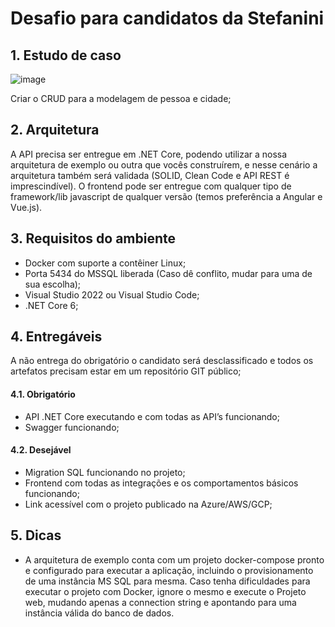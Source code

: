 # Desafio para candidatos da Stefanini

## 1. Estudo de caso

![image](https://user-images.githubusercontent.com/29407031/156945886-01367072-7991-4f13-b54a-f7be7812a393.png)

Criar o CRUD para a modelagem de pessoa e cidade;

## 2. Arquitetura

A API precisa ser entregue em .NET Core, podendo utilizar a nossa arquitetura de exemplo ou outra que vocês construírem, e nesse cenário a arquitetura também será validada (SOLID, Clean Code e API REST é imprescindível).
O frontend pode ser entregue com qualquer tipo de framework/lib javascript de qualquer versão (temos preferência a Angular e Vue.js).

## 3. Requisitos do ambiente

- Docker com suporte a contêiner Linux;
- Porta 5434 do MSSQL liberada (Caso dê conflito, mudar para uma de sua escolha);
- Visual Studio 2022 ou Visual Studio Code;
- .NET Core 6;

## 4. Entregáveis 

A não entrega do obrigatório o candidato será desclassificado e todos os artefatos precisam estar em um repositório GIT público;

#### 4.1. Obrigatório

- API .NET Core executando e com todas as API’s funcionando;
- Swagger funcionando;

#### 4.2. Desejável

- Migration SQL funcionando no projeto;
- Frontend com todas as integrações e os comportamentos básicos funcionando;
- Link acessível com o projeto publicado na Azure/AWS/GCP;

## 5. Dicas

- A arquitetura de exemplo conta com um projeto docker-compose pronto e configurado para executar a aplicação, incluindo o provisionamento de uma instância MS SQL para mesma. Caso tenha dificuldades para executar o projeto com Docker, ignore o mesmo e execute o Projeto web, mudando apenas a connection string e apontando para uma instância válida do banco de dados.

